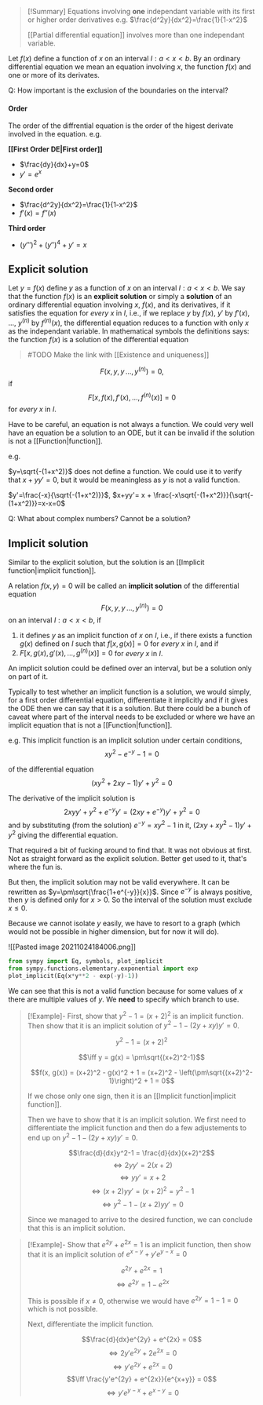 
> [!Summary] 
> Equations involving **one** independant variable with its first or higher order derivatives
> e.g. $\frac{d^2y}{dx^2}=\frac{1}{1-x^2}$
> 
> [[Partial differential equation]] involves more than one independant variable. 


Let $f(x)$ define a function of $x$ on an interval $I: a<x<b$. By an ordinary differential equation we mean an equation involving $x$, the function $f(x)$ and one or more of its derivates.

Q: How important is the exclusion of the boundaries on the interval?

#### Order
The order of the diffrential equation is the order of the higest derivate involved in the equation. e.g.

**[[First Order DE|First order]]**

- $\frac{dy}{dx}+y=0$
- $y'=e^x$

**Second order**

- $\frac{d^2y}{dx^2}=\frac{1}{1-x^2}$
- $f'(x) = f''(x)$

**Third order**

- $(y''')^2 + (y'')^4 + y' = x$

## Explicit solution

Let $y=f(x)$ define $y$ as a function of $x$ on an interval $I: a<x<b$. We say that the function $f(x)$ is an **explicit solution** or simply a **solution** of an ordinary differential equation involving $x$, $f(x)$, and its derivatives, if it satisfies the equation for *every* $x$ in $I$, i.e., if we replace $y$ by $f(x)$, $y'$ by $f'(x)$, ..., $y^{(n)}$ by $f^{(n)}(x)$, the differential equation reduces to a function with only $x$ as the independant variable. In mathematical symbols the definitions says: the function $f(x)$ is a solution of the differential equation

> #TODO Make the link with [[Existence and uniqueness]]

$$F(x,y,y\,...,y^{(n)})=0,$$
if
$$F[x, f(x), f'(x), ..., f^{(n)}(x)]=0$$
for *every x* in $I$.

Have to be careful, an equation is not always a function. We could very well have an equation be a solution to an ODE, but it can be invalid if the solution is not a [[Function|function]].

e.g.

$y=\sqrt{-(1+x^2)}$ does not define a function. We could use it to verify that $x+yy'=0$, but it would be meaningless as $y$ is not a valid function.

$y'=\frac{-x}{\sqrt{-(1+x^2)}}$, $x+yy'= x + \frac{-x\sqrt{-(1+x^2)}}{\sqrt{-(1+x^2)}}=x-x=0$

Q: What about complex numbers? Cannot be a solution?

## Implicit solution
Similar to the explicit solution, but the solution is an [[Implicit function|implicit function]].

A relation $f(x,y)=0$ will be called an **implicit solution** of the differential equation
$$F(x,y,y\,...,y^{(n)})=0$$
on an interval $I: a<x<b$, if
1. it defines $y$ as an implicit function of $x$ on $I$, i.e., if there exists a function $g(x)$ defined on $I$ such that $f[x, g(x)]=0$ for *every x* in *I*, and if 
2. $F[x, g(x), g'(x), ..., g^{(n)}(x)]=0$ for *every x* in *I*.

An implicit solution could be defined over an interval, but be a solution only on part of it.

Typically to test whether an implicit function is a solution, we would simply, for a first order differential equation, differentiate it implicitly and if it gives the ODE then we can say that it is a solution. But there could be a bunch of caveat where part of the interval needs to be excluded or where we have an implicit equation that is not a [[Function|function]].

e.g. This implicit function is an implicit solution under certain conditions,
$$xy^2-e^{-y}-1=0$$

of the differential equation
$$(xy^2 + 2xy -1)y'+y^2=0$$

The derivative of the implicit solution is 
$$2xyy'+y^2+e^{-y}y'=(2xy+e^{-y})y'+y^2=0$$
and by substituting (from the solution) $e^{-y}=xy^2-1$ in it, $(2xy+xy^2-1)y'+y^2$ giving the differential equation.

That required a bit of fucking around to find that. It was not obvious at first. Not as straight forward as the explicit solution. Better get used to it, that's where the fun is.

But then, the implicit solution may not be valid everywhere. It can be rewritten as $y=\pm\sqrt{\frac{1+e^{-y}}{x}}$. Since $e^{-y}$ is always positive, then *y* is defined only for $x>0$. So the interval of the solution must exclude $x \le 0$.

Because we cannot isolate *y* easily, we have to resort to a graph (which would not be possible in higher dimension, but for now it will do).

![[Pasted image 20211024184006.png]]

```python
from sympy import Eq, symbols, plot_implicit
from sympy.functions.elementary.exponential import exp
plot_implicit(Eq(x*y**2 - exp(-y)-1))
```

We can see that this is not a valid function because for some values of *x* there are multiple values of *y*. We **need** to specify which branch to use.


> [!Example]-
> First, show that $y^2-1 = (x+2)^2$ is an implicit function. Then show that it is an implicit solution of $y^2-1-(2y+xy)y'=0$.
> 
>  $$y^2-1 = (x+2)^2$$
>  
>  $$\iff y = g(x) = \pm\sqrt{(x+2)^2-1}$$
>  
>  $$f(x, g(x)) = (x+2)^2 - g(x)^2 + 1 = (x+2)^2 - \left(\pm\sqrt{(x+2)^2-1}\right)^2 + 1 = 0$$
>  
>  If we chose only one sign, then it is an [[Implicit function|implicit function]]. 
>  
>  Then we have to show that it is an implicit solution. We first need to differentiate the implicit function and then do a few adjustements to end up on $y^2-1-(2y+xy)y'=0$.
>  
>  $$\frac{d}{dx}y^2-1 = \frac{d}{dx}(x+2)^2$$
>   $$\iff 2yy' = 2(x+2)$$
>   $$\iff yy' = x+2$$
>   $$\iff (x+2)yy' = (x+2)^2 = y^2-1$$
>   $$\iff y^2-1 - (x+2)yy' = 0$$
>  
>  Since we managed to arrive to the desired function, we can conclude that this is an implicit solution.



> [!Example]-
> Show that $e^{2y} + e^{2x} = 1$ is an implicit function, then show that it is an implicit solution of $e^{x-y} + y'e^{y-x}=0$
> 
> $$e^{2y} + e^{2x} = 1$$
>  $$\iff e^{2y} = 1 - e^{2x}$$
>  
>  This is possible if $x \ne 0$, otherwise we would have $e^{2y} = 1 -1=0$ which is not possible.
>  
>  Next, differentiate the implicit function.
>  
> $$\frac{d}{dx}e^{2y} + e^{2x} = 0$$
>  $$\iff 2y'e^{2y} + 2e^{2x} = 0$$
>  $$\iff y'e^{2y} + e^{2x} = 0$$
>  $$\iff \frac{y'e^{2y} + e^{2x}}{e^{x+y}} = 0$$
>  $$\iff y'e^{y-x} + e^{x-y} = 0$$